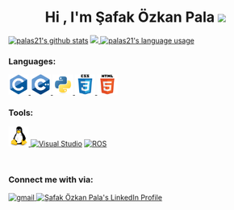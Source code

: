 <h1 align="center"><b>Hi , I'm Şafak Özkan Pala </b><img src="https://media.giphy.com/media/hvRJCLFzcasrR4ia7z/giphy.gif" width="35"> </h1>

<a align="center" href="https://git.io/typing-svg"><img src="https://readme-typing-svg.demolab.com?font=Fira+Code&weight=900&size=30&pause=1000&color=8A3CBD&center=true&vCenter=true&width=1000&lines=Computer+Engineering+Student;Currently+Working+on+Autonomous+Driving;Interested+In+Competitive+Programming" alt="palas21's github stats" /></a>
<a href="https://github.com/palas21/">
<img src="https://github-readme-stats.vercel.app/api?username=palas21&include_all_commits=true&count_private=true&show_icons=true&line_height=20&title_color=7A7ADB&icon_color=2234AE&text_color=D3D3D3&bg_color=0,000000,130F40" width="450">
<img src="https://github-readme-stats.vercel.app/api/top-langs?username=palas21&show_icons=true&locale=en&layout=compact&line_height=20&title_color=7A7ADB&icon_color=2234AE&text_color=D3D3D3&bg_color=0,000000,130F40" width="375"  alt="palas21's language usage"/>
</a>

<h3 align="left">Languages:</h3>
<p align="left"> 
<a href="https://www.cprogramming.com/" target="_blank"> <img src="https://raw.githubusercontent.com/devicons/devicon/master/icons/c/c-original.svg" alt="c" width="40" height="40"/> </a> 
<a href="https://www.w3schools.com/cpp/" target="_blank"> <img src="https://raw.githubusercontent.com/devicons/devicon/master/icons/cplusplus/cplusplus-original.svg" alt="cplusplus" width="40" height="40"/> </a> 
<a href="https://www.python.org" target="_blank"> <img src="https://raw.githubusercontent.com/devicons/devicon/master/icons/python/python-original.svg" alt="python" width="40" height="40"/> </a>
<a href="https://www.w3schools.com/css/" target="_blank" rel="noreferrer"> <img src="https://raw.githubusercontent.com/devicons/devicon/master/icons/css3/css3-original-wordmark.svg" alt="css3" width="40" height="40"/> </a> 
<a href="https://www.w3.org/html/" target="_blank" rel="noreferrer"> <img src="https://raw.githubusercontent.com/devicons/devicon/master/icons/html5/html5-original-wordmark.svg" alt="html5" width="40" height="40"/> </a>


<h3 align="left">Tools:</h3>
<p align="left">
<a href="https://www.linux.org/" target="_blank"> <img src="https://raw.githubusercontent.com/devicons/devicon/master/icons/linux/linux-original.svg" alt="linux" width="40" height="40"/> </a>
<a href="https://code.visualstudio.com/"><img alt="Visual Studio" title="Visual Studio Code" width="40" height="40" src="https://img.icons8.com/fluent/48/000000/visual-studio-code-2019.png" /></a>
<a href="https://wiki.ros.org" target="_blank"><img src="https://img.shields.io/badge/ros-%230A0FF9.svg?style=for-the-badge&logo=ros&logoColor=white" alt="ROS" width="50" height="40"/></a>
</p>

</br>

<h3 align="left"> Connect me with via: </h3>
<p align="left">
<a href="mailto:palacmpe@gmail.com" target="blank"> <img src="https://img.shields.io/static/v1?style=for-the-badge&message=Gmail&color=EA4335&logo=Gmail&logoColor=FFFFFF&label=" alt="gmail" width="80" height="40"/> </a>
<a href="https://www.linkedin.com/in/palasafak/">
    <img src="https://www.vectorlogo.zone/logos/linkedin/linkedin-icon.svg" alt="Şafak Özkan Pala's LinkedIn Profile" height="40" width="40"></a>

